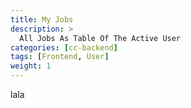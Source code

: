 ```yaml
---
title: My Jobs
description: >
  All Jobs As Table Of The Active User
categories: [cc-backend]
tags: [Frontend, User]
weight: 1
---
```


lala
